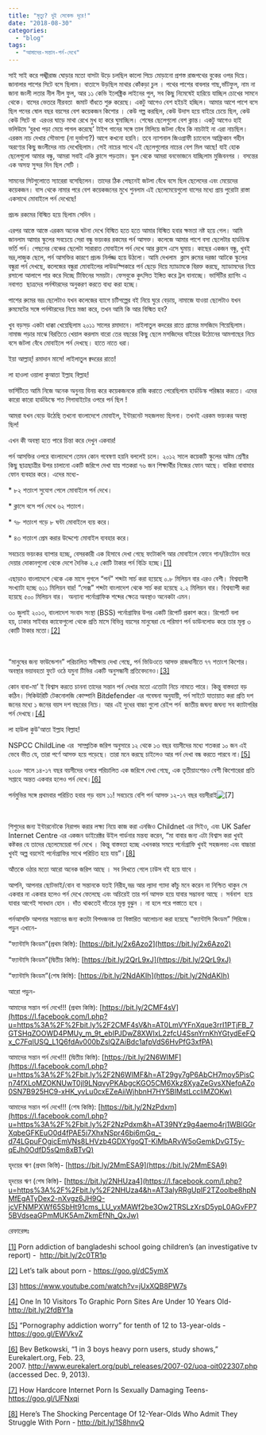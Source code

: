 ```yaml
---
title: "মৃত্যু? দুই সেকেন্ড দূরে!"
date: "2018-08-30"
categories: 
  - "blog"
tags: 
  - "আমাদের-সন্তান-পর্ন-দেখে"
---
```


সাই সাই করে পঙ্খীরাজ ঘোড়ার মতো বাসটা উড়ে চলছিল কালো পিচে মোড়ানো প্রশস্ত রাজপথের বুকের ওপর দিয়ে। জানালার পাশের সিটে বসে ছিলাম। বাতাসে উড়ছিল মাথার কোঁকড়া চুল । পথের পাশের বাবলার গাছ,ভাঁটফুল, নাম না জানা জংলী লতার নীল নীল ফুল, আর ১১ কেভি ইলেক্ট্রিক লাইনের পুল, সব কিছু নিমেষেই হারিয়ে যাচ্ছিল চোখের সামনে থেকে। বাসের ভেতরে নীরবতা  জমাট বাঁধতে শুরু করেছে। একটু আগেও বেশ হইচই হচ্ছিল। আমার আশে পাশে বসে ছিল পনের ষোল বছর বয়সের বেশ কয়েকজন কিশোর । কেউ গল্প করছিল, কেউ উদাস হয়ে বাইরে চেয়ে ছিল, কেউ কেউ সিটে বা  এরওর ঘাড়ে মাথা রেখে মুখ হা করে ঘুমাচ্ছিল। শেষের ছেলেগুলো বেশ ক্লান্ত। একটু আগেও হাই ভলিউমে ‘বুরখা পড়া মেয়ে পাগল করেছে’ টাইপ গানের সঙ্গে তাল মিলিয়ে জটলা বেঁধে কি নাচটাই না এরা নাচছিল। এরকম নাচ দেখার সৌভাগ্য (না দুর্ভাগ্য?) আগে কখনো হয়নি। তবে ন্যাশনাল জিওগ্রাফী চ্যানেলে আফ্রিকান গহীন অরণ্যের কিছু জংলীদের নাচ দেখেছিলাম। সেই নাচের সাথে এই ছেলেগুলোর নাচের বেশ মিল আছে! যাই হোক ছেলেগুলো আমার বন্ধু, আমরা সবাই একি ক্লাসে পড়তাম। স্কুল থেকে আমরা বনভোজনে যাচ্ছিলাম মুজিবনগর । বসন্তের এক অসহ্য সুন্দর দিন ছিল সেটি ।

সামনের সিটগুলোতে স্যারেরা বসেছিলেন। তাদের ঠিক পেছনেই জটলা বেঁধে বসে ছিল ছেলেদের এবং মেয়েদের কয়েকজন। বাস থেকে নামার পরে বেশ কয়েকজনের মুখে শুনলাম এই ছেলেমেয়েগুলো বাসের মধ্যে প্রায় পুরোটা রাস্তা একসাথে মোবাইলে পর্ন দেখেছে!

প্রচন্ড রকমের বিস্মিত হয়ে ছিলাম সেদিন ।

এরপর আস্তে আস্তে এরকম অনেক ঘটনা দেখে বিস্মিত হতে হতে আমার বিস্মিত হবার ক্ষমতা নষ্ট হয়ে গেল। আমি জানলাম আমার স্কুলের সবচেয়ে সেরা বন্ধু ভয়ংকর রকমের পর্ন আসক্ত। কলেজে আমার পাশে বসা ছেলেটার হার্ডডিস্ক ভর্তি পর্ন। পেছনের বেঞ্চের ছেলেটা সারারাত মোবাইলে পর্ন দেখে আর ক্লাসে এসে ঘুমায়। কাছের একজন বন্ধু, খুবই ভদ্র,লাজুক ছেলে, পর্ন আসক্তির কারণে প্রচন্ড নির্লজ্জ হয়ে উঠলো। আমি দেখলাম  ক্লাস রুমের দরজা আটকে স্কুলের বন্ধুরা পর্ন দেখছে, কলেজের বন্ধুরা মোবাইলের লাউডস্পিকারে পর্ন ছেড়ে দিয়ে ম্যাডামকে বিরক্ত করছে, ম্যাডামদের নিয়ে রসালো আলাপে পার করে দিচ্ছে টিফিনের সময়টা। ফেসবুকে কুৎসিত ইঙ্গিত করে ট্রল বানাচ্ছে। ভার্সিটির র‍্যাগিং এ নবাগত  ছাত্রদের পর্নস্টারদের অনুকরণ করতে বাধ্য করা হচ্ছে।

পাশের রুমের ভদ্র ছেলেটাও যখন কলেজের ব্যাগে চটিগল্পের বই নিয়ে ঘুরে বেড়ায়, নামাজে যাওয়া ছেলেটাও যখন রুমমেটের সঙ্গে পর্নস্টারদের নিয়ে মজা করে, তখন আমি কি আর বিস্মিত হব?

খুব বড়সড় একটা ধাক্কা খেয়েছিলাম ২০১১ সালের রমাদানে। লাইলাতুল কদরের রাতে গ্রামের মসজিদে গিয়েছিলাম। নামাজ পড়ার মাঝে বিরতিতে খেয়াল করলাম বারো তের বছরের কিছু ছেলে মসজিদের বাইরের উঠোনের আমগাছের নিচে বসে জটলা বেঁধে মোবাইলে পর্ন দেখছে। হাতে নাতে ধরা।

ইয়া আল্লাহ্! রমাদান মাসে! লাইলাতুল ক্বদরের রাতে!

লা হাওলা ওয়ালা কুআতা ইল্লাহ বিল্লাহ!

ভার্সিটিতে আমি নিজে অনেক অনুনয় বিনয় করে কয়েকজনকে রাজি করাতে পেরেছিলাম হার্ডডিস্ক পরিষ্কার করতে। এদের কারো কারো হার্ডডিস্কে শত গিগাবাইটের ওপরে পর্ন ছিল !

আমরা যখন বেড়ে উঠেছি তখনো বাংলাদেশে মোবাইল, ইন্টারনেট সহজলভ্য ছিলনা। তখনই এরকম ভয়ংকর অবস্থা ছিল!

এখন কী অবস্থা হতে পারে চিন্তা করে দেখুন একবার!

পর্ন আসক্তির ওপরে বাংলাদেশে তেমন কোন গবেষণা হয়নি বললেই চলে। ২০১২ সালে কয়েকটি স্কুলের অষ্টম শ্রেণীর কিছু ছাত্রছাত্রীর উপর চালানো একটি জরিপে দেখা যায় শতকরা ৭৬ জন শিক্ষার্থীর নিজের ফোন আছে। বাকিরা বাবামার ফোন ব্যবহার করে। এদের মধ্যে-

\* ৮২ শতাংশ সুযোগ পেলে মোবাইলে পর্ন দেখে।

\* ক্লাসে বসে পর্ন দেখে ৬২ শতাংশ।

\* ৭৮ শতাংশ গড়ে ৮ ঘন্টা মোবাইলে ব্যয় করে।

\* ৪৩ শতাংশ প্রেম করার উদ্দেশ্যে মোবাইল ব্যবহার করে।

সবচেয়ে ভয়ংকর ব্যাপার হচ্ছে, বেসরকারী এক হিসাবে দেখা গেছে ফটোকপি আর মোবাইলে ফোনে গান/রিংটোন ভরে দেয়ার দোকানগুলো থেকে দেশে দৈনিক ২.৫ কোটি টাকার পর্ন বিক্রি হচ্ছে।[\[1\]](https://www.blogger.com/blogger.g?blogID=606604752833102909#_ftn1)

এছাড়াও বাংলাদেশে থেকে এক মাসে গুগলে “পর্ন” শব্দটা সার্চ করা হয়েছে ০.৮ মিলিয়ন বার এরও বেশী। বিশ্বব্যাপী সংখ্যাটা হচ্ছে ৬১১ মিলিয়ন বার! “সেক্স” শব্দটা বাংলাদেশ থেকে সার্চ করা হয়েছে ২.২ মিলিয়ন বার। বিশ্বব্যাপী করা হয়েছে ৫০০ মিলিয়ন বার।  অন্যান্য পর্নোগ্রাফিক শব্দের ক্ষেত্রে অবস্থাও অনেকটা এমন।

৩০ জুলাই ২০১৩, বাংলাদেশ সংবাদ সংস্থা (BSS) পর্নোগ্রাফির উপর একটি রিপোর্ট প্রকাশ করে। রিপোর্টে বলা হয়, ঢাকার সাইবার ক্যাফেগুলো থেকে প্রতি মাসে বিভিন্ন বয়সের মানুষেরা যে পরিমাণ পর্ন ডাউনলোড করে তার মূল্য ৩ কোটি টাকার মতো।[\[2\]](https://www.blogger.com/blogger.g?blogID=606604752833102909#_ftn2)

 

“মানুষের জন্য ফাউন্ডেশন” পরিচালিত সমীক্ষায় দেখা গেছে, পর্ন ভিডিওতে আসক্ত রাজধানীতে ৭৭ শতাংশ কিশোর। অবস্থার ভয়াবহতা ফুটে ওঠে যমুনা টিভির একটি অনুসন্ধানী প্রতিবেদনেও।[\[3\]](https://www.blogger.com/blogger.g?blogID=606604752833102909#_ftn3)

কোন বাবা-মা’ ই বিশ্বাস করতে চাননা তাদের সন্তান পর্ন দেখার মতো এতোটা নিচে নামতে পারে। কিন্তু বাস্তবতা বড় কঠিন। সিকিউরিটি টেকনোলজি কোম্পানি Bitdefender এর গবেষনা অনুযায়ী, পর্ন সাইটে যাতায়াত করা প্রতি দশ জনের মধ্যে ১ জনের বয়স দশ বছরের নিচে। আর এই দুধের বাচ্চা গুলো রেইপ পর্ন  জাতীয় জঘন্য জঘন্য সব ক্যাটাগরির পর্ন দেখছে।[\[4\]](https://www.blogger.com/blogger.g?blogID=606604752833102909#_ftn4)

লা হাউলা কুউ'আতা ইল্লাহ বিল্লাহ!

NSPCC ChildLine এর  সাম্প্রতিক জরিপ অনুসারে ১২ থেকে ১৩ বছর বয়সীদের মধ্যে শতকরা ১০ জন এই ভেবে ভীত যে, তারা পর্ণে আসক্ত হয়ে পড়েছে। তারা মনে করছে চাইলেও আর পর্ন দেখা বন্ধ করতে পারবে না।[\[5\]](https://www.blogger.com/blogger.g?blogID=606604752833102909#_ftn5)

২০০৮ সালে ১৪-১৭ বছর বয়সীদের ওপরে পরিচালিত এক জরিপে দেখা গেছে, এক তৃতীয়াংশেরও বেশী কিশোরেরা প্রতি সপ্তাহে অন্তত একবার হলেও পর্ন দেখে।[\[6\]](https://www.blogger.com/blogger.g?blogID=606604752833102909#_ftn6)

পর্নমুভির সঙ্গে প্রথমবার পরিচিত হবার গড় বয়স ১১! সবচেয়ে বেশি পর্ন আসক্ত ১২-১৭ বছর বয়সীরাই![\[7\]](https://www.blogger.com/blogger.g?blogID=606604752833102909#_ftn7)

 

শিশুদের জন্য ইন্টারনেটকে নিরাপদ করার লক্ষ্য নিয়ে কাজ করা এনজিও Childnet এর সিইও, এবং UK Safer Internet Centre এর একজন ডাইরেক্টর উইল গার্ডনার মন্তব্য করেন, “মা বাবার জন্য এটা বিশ্বাস করা খুবই কষ্টকর যে তাদের ছেলেমেয়েরা পর্ন দেখে । কিন্তু বাস্তবতা হচ্ছে এখনকার সময়ে পর্নোগ্রাফি খুবই সহজলভ্য এবং বাচ্চারা খুবই অল্প বয়সেই পর্নোগ্রাফির সাথে পরিচিত হয়ে যায়”।[\[8\]](https://www.blogger.com/blogger.g?blogID=606604752833102909#_ftn8)

আঁতকে ওঠার মতো আরো অনেক জরিপ আছে । সব লিখতে গেলে ঢাউস বই হয়ে যাবে ।

আপনি, আপনার ছোটভাই/বোন বা সন্তানকে যতই নিরীহ,ভদ্র আর ল্যাদা গ্যাদা কাঁচু মনে করেন না নিশ্চিত থাকুন সে একবার না একবার হলেও পর্ন দেখে ফেলেছে এবং অচিরেই তার পর্ন আসক্ত হয়ে যাবার সম্ভাবনা আছে । সর্বনাশ  হয়ে যাবার আগেই সাবধান হোন । দাঁত থাকতেই দাঁতের মূল্য বুঝুন । না হলে পরে পস্তাতে হবে ।

পর্নআসক্তি আপনার সন্তানের জন্য কতটা বিপদজনক তা বিস্তারিত আলোচনা করা হয়েছে “ফ্যান্টাসি কিংডম” সিরিজে। পড়ুন এখানে-

“ফ্যান্টাসি কিংডম”(প্রথম কিস্তি): [https://bit.ly/2x6Azo2](https://bit.ly/2x6Azo2)

“ফ্যান্টাসি কিংডম”(দ্বিতীয় কিস্তি): [https://bit.ly/2QrL9xJ](https://bit.ly/2QrL9xJ)

“ফ্যান্টাসি কিংডম”(শেষ কিস্তি): [https://bit.ly/2NdAKIh](https://bit.ly/2NdAKIh)

আরো পড়ুন-

আমাদের সন্তান পর্ন দেখে!!! (প্রথম কিস্তি): [https://bit.ly/2CMF4sV](https://l.facebook.com/l.php?u=https%3A%2F%2Fbit.ly%2F2CMF4sV&h=AT0LmVYFnXque3rrI1PTjFB_7GTSHqZOOWD4PMUy_m_9t_ebIPJDwZ8XWIxL2zfcU4SsnYrnKhYGtydEeFQx_C7FqIUSQ_L1Q6fdAv000bZslQZAiBdc1afpVdS6HvPfG3xfPA)

আমাদের সন্তান পর্ন দেখে!!! (দ্বিতীয় কিস্তি): [https://bit.ly/2N6WIMF](https://l.facebook.com/l.php?u=https%3A%2F%2Fbit.ly%2F2N6WIMF&h=AT29gy7gP6AbCH7moy5PisCn74fXLoMZOKNUwT0jI9LNqvyPKAbgcKGO5CM6Xkz8XyaZeGvsXNefoAZo0SN7B925HC9-xHK_yvLu0cxEZeAiiWjhbnH7HY5BIMstLccliMZOKw)

আমাদের সন্তান পর্ন দেখে!!! (শেষ কিস্তি): [https://bit.ly/2NzPdxm](https://l.facebook.com/l.php?u=https%3A%2F%2Fbit.ly%2F2NzPdxm&h=AT39NYz9g4aemo4rj1WBlGGrXqbeGFKEuO0d4fPAE5i7XhxNSpr46bi6mGq_-d74LGpuFOgicEmVNs8LHVzb4GDXYgoQT-KiMbARvW5oGemkDvGT5y-qEJh0OdfD5sQm8xBTvQ)

হৃদয়ের ঋণ (প্রথম কিস্তি)- [https://bit.ly/2MmESA9](https://bit.ly/2MmESA9)

হৃদয়ের ঋণ (শেষ কিস্তি)- [https://bit.ly/2NHUza4](https://l.facebook.com/l.php?u=https%3A%2F%2Fbit.ly%2F2NHUza4&h=AT3alyRRgUpIF2TZoolbe8hpNMfEgATyDex2-nXvgz6JH9Q-jcVFNMPXWf65SbHt91cms_LU_yxMAWf2be3Ow2TRSLzXrsD5ypL0AGvFP75BVdseaGPmMUK5AmZkmEfNh_QxJw)

রেফারেন্সঃ

[\[1\]](https://www.blogger.com/blogger.g?blogID=606604752833102909#_ftnref1) Porn addiction of bangladeshi school going children’s (an investigative tv report) -  http://bit.ly/2c0TR1p

[\[2\]](https://www.blogger.com/blogger.g?blogID=606604752833102909#_ftnref2) Let’s talk about porn - https://goo.gl/dC5ymX

[\[3\]](https://www.blogger.com/blogger.g?blogID=606604752833102909#_ftnref3) https://www.youtube.com/watch?v=jUxXQB8PW7s

[\[4\]](https://www.blogger.com/blogger.g?blogID=606604752833102909#_ftnref4) One In 10 Visitors To Graphic Porn Sites Are Under 10 Years Old- http://bit.ly/2fdBY1a

[\[5\]](https://www.blogger.com/blogger.g?blogID=606604752833102909#_ftnref5) “Pornography addiction worry” for tenth of 12 to 13-year-olds - https://goo.gl/EWVkvZ

[\[6\]](https://www.blogger.com/blogger.g?blogID=606604752833102909#_ftnref6) Bev Betkowski, “1 in 3 boys heavy porn users, study shows,” Eurekalert.org, Feb. 23, 2007. http://www.eurekalert.org/pub\_releases/2007-02/uoa-oit022307.php (accessed Dec. 9, 2013).

[\[7\]](https://www.blogger.com/blogger.g?blogID=606604752833102909#_ftnref7) How Hardcore Internet Porn Is Sexually Damaging Teens- https://goo.gl/UFNxqi

[\[8\]](https://www.blogger.com/blogger.g?blogID=606604752833102909#_ftnref8) Here’s The Shocking Percentage Of 12-Year-Olds Who Admit They Struggle With Porn - http://bit.ly/1S8hnvQ
